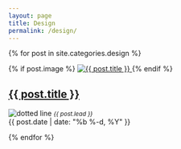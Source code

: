 ```yaml
---
layout: page
title: Design
permalink: /design/
---
```


{% for post in site.categories.design %}
    
<div class="post-list">
	    {% if post.image %}
	    	<a class="post-link post-image" href="{{ post.url | prepend: site.baseurl }}">
	      		<img src="{{ post.image | prepend: site.baseurl }}" alt="{{ post.title }}" title="{{ post.title }}">
      		</a>
	  	{% endif %}
<h2>
<a class="post-link" href="{{ post.url | prepend: site.baseurl }}">{{ post.title }}</a>
</h2>
<img src="../images/dottedline.png" alt="dotted line" />
<em><small>{{ post.lead }}</small></em>
<br />
<span class="post-meta">{{ post.date | date: "%b %-d, %Y" }}&nbsp;</span>
</div>
      
{% endfor %}